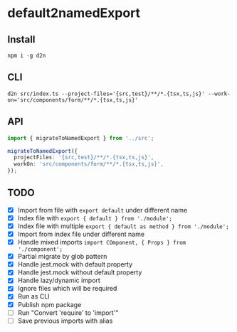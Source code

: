 # default2namedExport

## Install 

```shell
npm i -g d2n 
```

## CLI

```shell
d2n src/index.ts --project-files='{src,test}/**/*.{tsx,ts,js}' --work-on='src/components/form/**/*.{tsx,ts,js}'
```

## API

```ts
import { migrateToNamedExport } from '../src';

migrateToNamedExport({
  projectFiles: '{src,test}/**/*.{tsx,ts,js}',
  workOn: 'src/components/form/**/*.{tsx,ts,js}',
});
```

## TODO

- [x] Import from file with `export default` under different name
- [x] Index file with `export { default } from './module';`
- [x] Index file with multiple `export { default as method } from './module';`
- [x] Import from index file under different name
- [x] Handle mixed imports `import COmponent, { Props } from './component';`
- [x] Partial migrate by glob pattern
- [x] Handle jest.mock with default property
- [x] Handle jest.mock without default property
- [x] Handle lazy/dynamic import
- [x] Ignore files which will be required
- [x] Run as CLI
- [x] Publish npm package
- [ ] Run "Convert 'require' to 'import'"
- [ ] Save previous imports with alias
